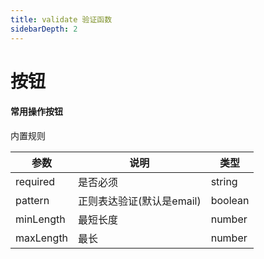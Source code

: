 ```yaml
---
title: validate 验证函数
sidebarDepth: 2
---
```

# 按钮
#### 常用操作按钮

<ClientOnly>
<validate-demos />
</ClientOnly>

内置规则

| 参数         | 说明         | 类型    | 
| ------------ | ------------ | ------- | 
| required         | 是否必须         | string  |
| pattern      | 正则表达验证(默认是email)  | boolean | 
| minLength | 最短长度 | number  | 
| maxLength | 最长 | number  |


